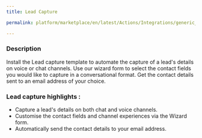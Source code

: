 ```yaml
---
title: Lead Capture

permalink: platform/marketplace/en/latest/Actions/Integrations/generic_leadCapture

---
```


### Description

Install the Lead capture template to automate the capture of a lead's details on voice or chat channels. Use our wizard form to select the contact fields you would like to capture in a conversational format. Get the contact details sent to an email address of your choice.

### Lead capture highlights :
- Capture a lead's details on both chat and voice channels.
- Customise the contact fields and channel experiences via the Wizard form.
- Automatically send the contact details to your email address.

